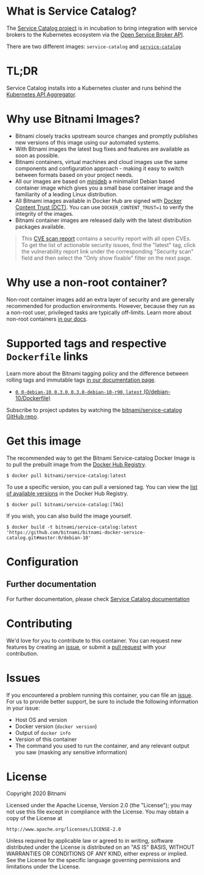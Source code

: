 
# What is Service Catalog?

The [Service Catalog project](https://github.com/kubernetes-incubator/service-catalog/) is in incubation to bring integration with service brokers to the Kubernetes ecosystem via the [Open Service Broker API](https://github.com/openservicebrokerapi/servicebroker).

There are two different images: `service-catalog` and [`service-catalog`](https://github.com/bitnami/bitnami-docker-service-catalog)

# TL;DR

Service Catalog installs into a Kubernetes cluster and runs behind the [Kubernetes API Aggregator](https://kubernetes.io/docs/concepts/api-extension/apiserver-aggregation/).

# Why use Bitnami Images?

* Bitnami closely tracks upstream source changes and promptly publishes new versions of this image using our automated systems.
* With Bitnami images the latest bug fixes and features are available as soon as possible.
* Bitnami containers, virtual machines and cloud images use the same components and configuration approach - making it easy to switch between formats based on your project needs.
* All our images are based on [minideb](https://github.com/bitnami/minideb) a minimalist Debian based container image which gives you a small base container image and the familiarity of a leading Linux distribution.
* All Bitnami images available in Docker Hub are signed with [Docker Content Trust (DCT)](https://docs.docker.com/engine/security/trust/content_trust/). You can use `DOCKER_CONTENT_TRUST=1` to verify the integrity of the images.
* Bitnami container images are released daily with the latest distribution packages available.


> This [CVE scan report](https://quay.io/repository/bitnami/service-catalog?tab=tags) contains a security report with all open CVEs. To get the list of actionable security issues, find the "latest" tag, click the vulnerability report link under the corresponding "Security scan" field and then select the "Only show fixable" filter on the next page.

# Why use a non-root container?

Non-root container images add an extra layer of security and are generally recommended for production environments. However, because they run as a non-root user, privileged tasks are typically off-limits. Learn more about non-root containers [in our docs](https://docs.bitnami.com/tutorials/work-with-non-root-containers/).

# Supported tags and respective `Dockerfile` links

Learn more about the Bitnami tagging policy and the difference between rolling tags and immutable tags [in our documentation page](https://docs.bitnami.com/tutorials/understand-rolling-tags-containers/).


* [`0`, `0-debian-10`, `0.3.0`, `0.3.0-debian-10-r90`, `latest` (0/debian-10/Dockerfile)](https://github.com/bitnami/bitnami-docker-service-catalog/blob/0.3.0-debian-10-r90/0/debian-10/Dockerfile)

Subscribe to project updates by watching the [bitnami/service-catalog GitHub repo](https://github.com/bitnami/bitnami-docker-service-catalog).

# Get this image

The recommended way to get the Bitnami Service-catalog Docker Image is to pull the prebuilt image from the [Docker Hub Registry](https://hub.docker.com/r/bitnami/service-catalog).

```console
$ docker pull bitnami/service-catalog:latest
```

To use a specific version, you can pull a versioned tag. You can view the [list of available versions](https://hub.docker.com/r/bitnami/service-catalog/tags/) in the Docker Hub Registry.

```console
$ docker pull bitnami/service-catalog:[TAG]
```

If you wish, you can also build the image yourself.

```console
$ docker build -t bitnami/service-catalog:latest 'https://github.com/bitnami/bitnami-docker-service-catalog.git#master:0/debian-10'
```

# Configuration

## Further documentation

For further documentation, please check [Service Catalog documentation](https://kubernetes.io/docs/concepts/extend-kubernetes/service-catalog/)

# Contributing

We'd love for you to contribute to this container. You can request new features by creating an [issue](https://github.com/bitnami/bitnami-docker-service-catalog/issues), or submit a [pull request](https://github.com/bitnami/bitnami-docker-service-catalog/pulls) with your contribution.

# Issues

If you encountered a problem running this container, you can file an [issue](https://github.com/bitnami/bitnami-docker-service-catalog/issues/new). For us to provide better support, be sure to include the following information in your issue:

- Host OS and version
- Docker version (`docker version`)
- Output of `docker info`
- Version of this container
- The command you used to run the container, and any relevant output you saw (masking any sensitive information)

# License

Copyright 2020 Bitnami

Licensed under the Apache License, Version 2.0 (the "License");
you may not use this file except in compliance with the License.
You may obtain a copy of the License at

    http://www.apache.org/licenses/LICENSE-2.0

Unless required by applicable law or agreed to in writing, software
distributed under the License is distributed on an "AS IS" BASIS,
WITHOUT WARRANTIES OR CONDITIONS OF ANY KIND, either express or implied.
See the License for the specific language governing permissions and
limitations under the License.
